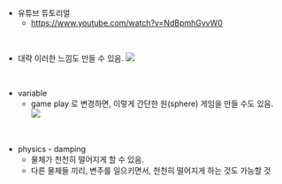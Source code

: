 
- 유튜브 튜토리얼
	- https://www.youtube.com/watch?v=NdBpmhGvvW0

<br>

- 대략 이러한 느낌도 만들 수 있음. 
![](https://i.imgur.com/OatTcQN.png)


<br>


- variable 
	- game play 로 변경하면, 이렇게 간단한 원(sphere) 게임을 만들 수도 있음. 
![](https://i.imgur.com/4Md07PS.png)


<br>

- physics - damping 
	- 물체가 천천히 떨어지게 할 수 있음. 
	- 다른 물체들 끼리, 변주를 일으키면서, 천천히 떨어지게 하는 것도 가능할 것 


	